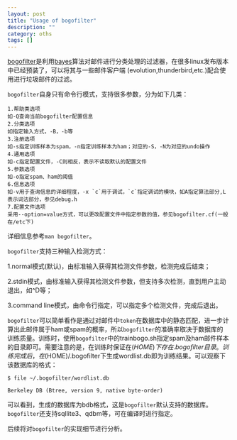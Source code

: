 ```yaml
---
layout: post 
title: "Usage of bogofilter"
description: ""
category: oths
tags: []
---
```


[bogofilter][bogofilter_id1]是利用[bayes][bayes_id2]算法对邮件进行分类处理的过滤器，在很多linux发布版本中已经预装了，可以将其与一些邮件客户端
(evolution,thunderbird,etc.)配合使用进行垃圾邮件的过滤。


`bogofilter`自身只有命令行模式，支持很多参数，分为如下几类：

<pre><code>1.帮助类选项
如-Q查询当前bogofilter配置信息
2.分类选项
如指定输入方式，-B，-b等
3.注册选项
如-s指定训练样本为spam，-n指定训练样本为ham；对应的-S，-N为对应的undo操作
4.通用选项
如-c指定配置文件，-C则相反，表示不读取默认的配置文件
5.参数选项
如-o指定spam、ham的阈值
6.信息选项
如-v用于查询信息的详细程度，-x `c`用于调试，`c`指定调试的模块，如A指定算法部分,L表示词法部分，参见debug.h
7.配置文件选项
采用--option=value方式，可以更改配置文件中指定参数的值，参见bogofilter.cf(一般在/etc下)
</code></pre>
详细信息参考`man bogofilter`。

`bogofilter`支持三种输入检测方式：

1.normal模式(默认)，由标准输入获得其检测文件参数，检测完成后结束；

2.stdin模式，由标准输入获得其检测文件参数，但支持多次检测，直到用户主动退出，如^D等；

3.command line模式，由命令行指定，可以指定多个检测文件，完成后退出。


`bogofilter`可以简单看作是通过对邮件中`token`在数据库中的静态匹配，进一步计算出此邮件属于ham或spam的概率，所以`bogofilter`的准确率取决于数据库的
训练质量。训练时，使用`bogofilter`中的trainbogo.sh指定spam及ham邮件样本的目录即可。需要注意的是，在训练时保证在$(HOME)下存在.bogofilter目录。
训练完成后，在$(HOME)/.bogofilter下生成wordlist.db即为训练结果。可以观察下该数据库的格式：

    $ file ~/.bogofilter/wordlist.db

    Berkeley DB (Btree, version 9, native byte-order)

可以看到，生成的数据库为bdb格式，这是`bogofilter`默认支持的数据库。`bogofilter`还支持sqllite3、qdbm等，可在编译时进行指定。

后续将对`bogofilter`的实现细节进行分析。

[bogofilter_id1]:http://bogofilter.sourceforge.net
[bayes_id2]:http://http://en.wikipedia.org/wiki/Bayes%27_theorem

